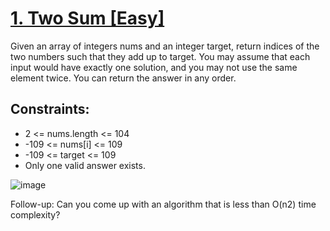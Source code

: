 # [1. Two Sum [Easy]]()

Given an array of integers nums and an integer target, return indices of the two numbers such that they add up to target. You may assume that each input would have exactly one solution, and you may not use the same element twice. You can return the answer in any order.

## Constraints:

- 2 <= nums.length <= 104
- -109 <= nums[i] <= 109
- -109 <= target <= 109
- Only one valid answer exists.

![image](https://user-images.githubusercontent.com/97858274/192084137-051a2950-7126-4652-b018-f4de699429c6.png)

Follow-up: Can you come up with an algorithm that is less than O(n2) time complexity?
